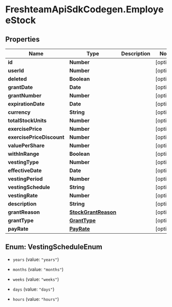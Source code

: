 # FreshteamApiSdkCodegen.EmployeeStock

## Properties

Name | Type | Description | Notes
------------ | ------------- | ------------- | -------------
**id** | **Number** |  | [optional] 
**userId** | **Number** |  | [optional] 
**deleted** | **Boolean** |  | [optional] 
**grantDate** | **Date** |  | [optional] 
**grantNumber** | **Number** |  | [optional] 
**expirationDate** | **Date** |  | [optional] 
**currency** | **String** |  | [optional] 
**totalStockUnits** | **Number** |  | [optional] 
**exercisePrice** | **Number** |  | [optional] 
**exercisePriceDiscount** | **Number** |  | [optional] 
**valuePerShare** | **Number** |  | [optional] 
**withInRange** | **Boolean** |  | [optional] 
**vestingType** | **Number** |  | [optional] 
**effectiveDate** | **Date** |  | [optional] 
**vestingPeriod** | **Number** |  | [optional] 
**vestingSchedule** | **String** |  | [optional] 
**vestingRate** | **Number** |  | [optional] 
**description** | **String** |  | [optional] 
**grantReason** | [**StockGrantReason**](StockGrantReason.md) |  | [optional] 
**grantType** | [**GrantType**](GrantType.md) |  | [optional] 
**payRate** | [**PayRate**](PayRate.md) |  | [optional] 



## Enum: VestingScheduleEnum


* `years` (value: `"years"`)

* `months` (value: `"months"`)

* `weeks` (value: `"weeks"`)

* `days` (value: `"days"`)

* `hours` (value: `"hours"`)




